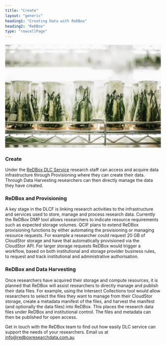 ```yaml
---
title: "Create"
layout: "generic"
heading1: "Creating Data with ReDBox"
heading2: "ReDBox"
type: "rowcellPage"
---
```

![Photo by chuttersnap on Unsplash](./images/chuttersnap-146799_web.jpg)

### Create
Under the [ReDBox DLC Service](./rbdlc.html) research staff can access and acquire data infrastructure through Provisioning where they can create their data. Through Data Harvesting researchers can then directly manage the data they have created.

### ReDBox and Provisioning
A key stage in the DLCF is linking research activities to the infrastructure and services used to store, manage and process research data. Currently the ReDBox DMP tool allows researchers to indicate resource requirements such as expected storage volumes. QCIF plans to extend ReDBox provisioning functions by either automating the provisioning or managing resource requests. For example a researcher could request 20 GB of CloudStor storage and have that automatically provisioned via the CloudStor API. For larger storage requests ReDBox would trigger a workflow, based on both institutional and storage provider business rules, to request and track institutional and administrative authorisation. 

### ReDBox and Data Harvesting
Once researchers have acquired their storage and compute resources, it is planned that ReDBox will assist researchers to directly manage and publish their data files. For example, using the Intersect Collections tool would allow researchers to select the files they want to manage from their CloudStor storage, create a metadata manifest of the files, and harvest the manifest (and optionally the data files) into ReDBox. This places the research data files under ReDBox and institutional control. The files and metadata can then be published for open access.

Get in touch with the ReDBox team to find out how easily DLC service can support the needs of your researchers. Email us at [info@redboxresearchdata.com.au](mailto:info@redboxresearchdata.com.au)
